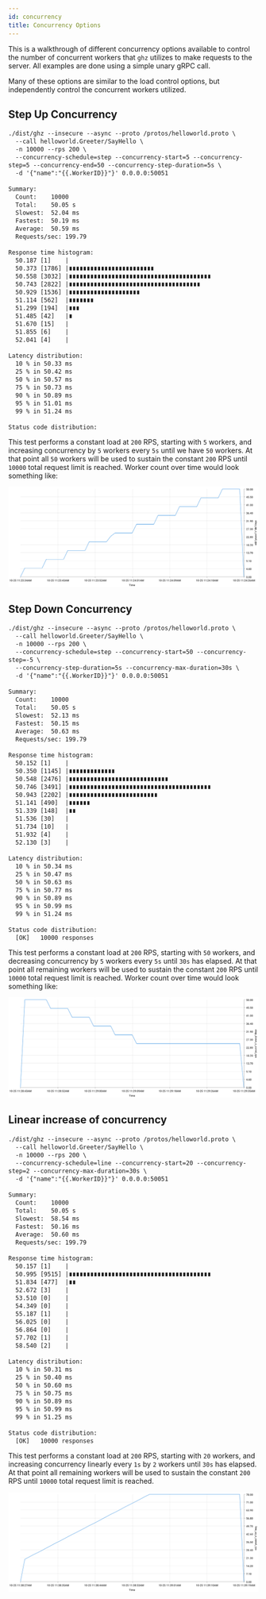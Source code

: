 ```yaml
---
id: concurrency
title: Concurrency Options
---
```


This is a walkthrough of different concurrency options available to control the number of concurrent workers that `ghz` utilizes to make requests to the server. All examples are done using a simple unary gRPC call.

Many of these options are similar to the load control options, but independently control the concurrent workers utilized.

## Step Up Concurrency

```
./dist/ghz --insecure --async --proto /protos/helloworld.proto \
  --call helloworld.Greeter/SayHello \
  -n 10000 --rps 200 \
  --concurrency-schedule=step --concurrency-start=5 --concurrency-step=5 --concurrency-end=50 --concurrency-step-duration=5s \
  -d '{"name":"{{.WorkerID}}"}' 0.0.0.0:50051

Summary:
  Count:	10000
  Total:	50.05 s
  Slowest:	52.04 ms
  Fastest:	50.19 ms
  Average:	50.59 ms
  Requests/sec:	199.79

Response time histogram:
  50.187 [1]	|
  50.373 [1786]	|∎∎∎∎∎∎∎∎∎∎∎∎∎∎∎∎∎∎∎∎∎∎∎∎
  50.558 [3032]	|∎∎∎∎∎∎∎∎∎∎∎∎∎∎∎∎∎∎∎∎∎∎∎∎∎∎∎∎∎∎∎∎∎∎∎∎∎∎∎∎
  50.743 [2822]	|∎∎∎∎∎∎∎∎∎∎∎∎∎∎∎∎∎∎∎∎∎∎∎∎∎∎∎∎∎∎∎∎∎∎∎∎∎
  50.929 [1536]	|∎∎∎∎∎∎∎∎∎∎∎∎∎∎∎∎∎∎∎∎
  51.114 [562]	|∎∎∎∎∎∎∎
  51.299 [194]	|∎∎∎
  51.485 [42]	|∎
  51.670 [15]	|
  51.855 [6]	|
  52.041 [4]	|

Latency distribution:
  10 % in 50.33 ms
  25 % in 50.42 ms
  50 % in 50.57 ms
  75 % in 50.73 ms
  90 % in 50.89 ms
  95 % in 51.01 ms
  99 % in 51.24 ms

Status code distribution:
```

This test performs a constant load at `200` RPS, starting with `5` workers, and increasing concurrency by `5` workers every `5s` until we have `50` workers. At that point all `50` workers will be used to sustain the constant `200` RPS until `10000` total request limit is reached. Worker count over time would look something like:

![Step Up Concurrency Constant Load](images/step_up_c_const_rps_wc.svg)

## Step Down Concurrency

```
./dist/ghz --insecure --async --proto /protos/helloworld.proto \
  --call helloworld.Greeter/SayHello \
  -n 10000 --rps 200 \
  --concurrency-schedule=step --concurrency-start=50 --concurrency-step=-5 \
  --concurrency-step-duration=5s --concurrency-max-duration=30s \
  -d '{"name":"{{.WorkerID}}"}' 0.0.0.0:50051

Summary:
  Count:	10000
  Total:	50.05 s
  Slowest:	52.13 ms
  Fastest:	50.15 ms
  Average:	50.63 ms
  Requests/sec:	199.79

Response time histogram:
  50.152 [1]	|
  50.350 [1145]	|∎∎∎∎∎∎∎∎∎∎∎∎∎
  50.548 [2476]	|∎∎∎∎∎∎∎∎∎∎∎∎∎∎∎∎∎∎∎∎∎∎∎∎∎∎∎∎
  50.746 [3491]	|∎∎∎∎∎∎∎∎∎∎∎∎∎∎∎∎∎∎∎∎∎∎∎∎∎∎∎∎∎∎∎∎∎∎∎∎∎∎∎∎
  50.943 [2202]	|∎∎∎∎∎∎∎∎∎∎∎∎∎∎∎∎∎∎∎∎∎∎∎∎∎
  51.141 [490]	|∎∎∎∎∎∎
  51.339 [148]	|∎∎
  51.536 [30]	|
  51.734 [10]	|
  51.932 [4]	|
  52.130 [3]	|

Latency distribution:
  10 % in 50.34 ms
  25 % in 50.47 ms
  50 % in 50.63 ms
  75 % in 50.77 ms
  90 % in 50.89 ms
  95 % in 50.99 ms
  99 % in 51.24 ms

Status code distribution:
  [OK]   10000 responses
```

This test performs a constant load at `200` RPS, starting with `50` workers, and decreasing concurrency by `5` workers every `5s` until `30s` has elapsed. At that point all remaining workers will be used to sustain the constant `200` RPS until `10000` total request limit is reached. Worker count over time would look something like:

![Step Down Concurrency Constant Load](images/step_down_c_const_rps_wc.svg)

## Linear increase of concurrency

```
./dist/ghz --insecure --async --proto /protos/helloworld.proto \
  --call helloworld.Greeter/SayHello \
  -n 10000 --rps 200 \
  --concurrency-schedule=line --concurrency-start=20 --concurrency-step=2 --concurrency-max-duration=30s \
  -d '{"name":"{{.WorkerID}}"}' 0.0.0.0:50051

Summary:
  Count:	10000
  Total:	50.05 s
  Slowest:	58.54 ms
  Fastest:	50.16 ms
  Average:	50.60 ms
  Requests/sec:	199.79

Response time histogram:
  50.157 [1]	|
  50.995 [9515]	|∎∎∎∎∎∎∎∎∎∎∎∎∎∎∎∎∎∎∎∎∎∎∎∎∎∎∎∎∎∎∎∎∎∎∎∎∎∎∎∎
  51.834 [477]	|∎∎
  52.672 [3]	|
  53.510 [0]	|
  54.349 [0]	|
  55.187 [1]	|
  56.025 [0]	|
  56.864 [0]	|
  57.702 [1]	|
  58.540 [2]	|

Latency distribution:
  10 % in 50.31 ms
  25 % in 50.40 ms
  50 % in 50.60 ms
  75 % in 50.75 ms
  90 % in 50.89 ms
  95 % in 50.99 ms
  99 % in 51.25 ms

Status code distribution:
  [OK]   10000 responses
```

This test performs a constant load at `200` RPS, starting with `20` workers, and increasing concurrency linearly every `1s` by `2` workers until `30s` has elapsed. At that point all remaining workers will be used to sustain the constant `200` RPS until `10000` total request limit is reached.

![Lene Up Concurrency Constant Load](images/line_up_c_const_rps_wc.svg)
